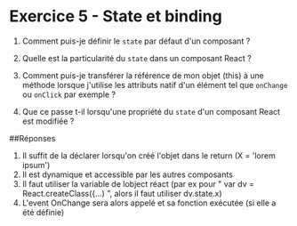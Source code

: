 # Exercice 5 - State et binding

1. Comment puis-je définir le `state` par défaut d'un composant ?

2. Quelle est la particularité du `state` dans un composant React ?

3. Comment puis-je transférer la référence de mon objet (this) à une méthode lorsque j'utilise les attributs natif d'un élément tel que `onChange` ou `onClick` par exemple ?

4. Que ce passe t-il lorsqu'une propriété du `state` d'un composant React est modifiée ?

##Réponses

1. Il suffit de la déclarer lorsqu'on créé l'objet dans le return (X = 'lorem ipsum')
2. Il est dynamique et accessible par les autres composants
3. Il faut utiliser la variable de lobject réact  (par ex pour " var dv = React.createClass({...) ", alors il faut utiliser dv.state.x)
4. L'event OnChange sera alors appelé et sa fonction exécutée (si elle a été définie)
